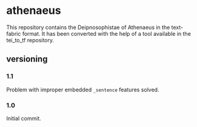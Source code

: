 # athenaeus
This repository contains the Deipnosophistae of Athenaeus in the text-fabric format. It has been converted with the help of a tool available in the tei_to_tf repository.

## versioning

### 1.1
Problem with improper embedded `_sentence` features solved.

### 1.0
Initial commit.
